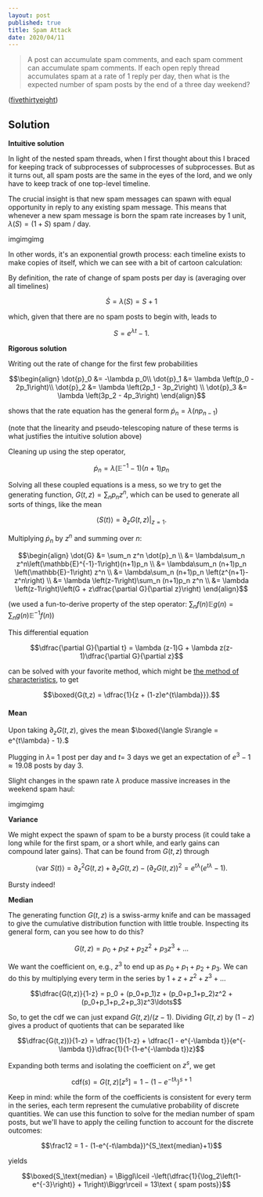 ```yaml
---
layout: post
published: true
title: Spam Attack
date: 2020/04/11
---
```


>A post can accumulate spam comments, and each spam comment can accumulate spam comments. If each open reply thread accumulates spam at a rate of $1$ reply per day, then what is the expected number of spam posts by the end of a three day weekend?

<!--more-->

([fivethirtyeight](https://fivethirtyeight.com/features/can-you-catch-the-free-t-shirt/))

## Solution

**Intuitive solution**

In light of the nested spam threads, when I first thought about this I braced for keeping track of subprocesses of subprocesses of subprocesses. But as it turns out, all spam posts are the same in the eyes of the lord, and we only have to keep track of one top-level timeline.

The crucial insight is that new spam messages can spawn with equal opportunity in reply to any existing spam message. This means that whenever a new spam message is born the spam rate increases by 1 unit, $\lambda(S) = \left(1+S\right)\text{ spam / day}.$

imgimgimg


In other words, it's an exponential growth process: each timeline exists to make copies of itself, which we can see with a bit of cartoon calculation:


By definition, the rate of change of spam posts per day is (averaging over all timelines)

$$\dot{S} = \lambda(S) =  S + 1$$


which, given that there are no spam posts to begin with, leads to

$$S = e^{\lambda t} - 1.$$


**Rigorous solution**


Writing out the rate of change for the first few probabilities

$$\begin{align}
\dot{p}_0 &= -\lambda p_0\\
\dot{p}_1 &= \lambda \left(p_0 - 2p_1\right)\\
\dot{p}_2 &= \lambda \left(2p_1 - 3p_2\right) \\
\dot{p}_3 &= \lambda \left(3p_2 - 4p_3\right)
\end{align}$$

shows that the rate equation has the general form $\dot{p}_n = \lambda\left(np_{n-1}\right)$

(note that the linearity and pseudo-telescoping nature of these terms is what justifies the intuitive solution above) 


Cleaning up using the step operator, 

$$\dot{p}_n = \lambda\left(\mathbb{E}^{-1}-1\right)\left(n+1\right)p_n$$


Solving all these coupled equations is a mess, so we try to get the generating function, $G(t,z) = \sum_n p_nz^n,$ which can be used to generate all sorts of things, like the mean 

$$\langle S(t)\rangle = \partial_z G(t,z)|_{z=1}.$$


Multiplying $\dot{p}_n$ by $z^n$ and summing over $n$:

$$\begin{align}
\dot{G} &= \sum_n z^n \dot{p}_n \\
&= \lambda\sum_n z^n\left(\mathbb{E}^{-1}-1\right)(n+1)p_n \\
&= \lambda\sum_n (n+1)p_n \left(\mathbb{E}-1\right) z^n \\
&= \lambda\sum_n (n+1)p_n \left(z^{n+1}-z^n\right) \\
&= \lambda \left(z-1\right)\sum_n (n+1)p_n z^n \\
&= \lambda \left(z-1\right)\left(G + z\dfrac{\partial G}{\partial z}\right)
\end{align}$$


(we used a fun-to-derive property of the step operator: $\sum_n f(n)\mathbb{E}g(n) = \sum_n g(n)\mathbb{E}^{-1}f(n)$)


This differential equation

$$\dfrac{\partial G}{\partial t} = \lambda (z-1)G + \lambda z(z-1)\dfrac{\partial G}{\partial z}$$


can be solved with your favorite method, which might be [the method of characteristics](https://en.wikipedia.org/wiki/Method_of_characteristics), to get

$$\boxed{G(t,z) = \dfrac{1}{z + (1-z)e^{t\lambda}}}.$$


<h4>Mean</h4>



Upon taking $\partial_z G(t,z),$ gives the mean $\boxed{\langle S\rangle = e^{t\lambda} - 1}.$


Plugging in $\lambda =$ 1 post per day and $t=$ 3 days we get an expectation of $e^3 - 1 \approx 19.08$ posts by day $3.$


Slight changes in the spawn rate $\lambda$ produce massive increases in the weekend spam haul:

imgimgimg


**Variance**


We might expect the spawn of spam to be a bursty process (it could take a long while for the first spam, or a short while, and early gains can compound later gains). That can be found from $G(t,z)$ through 

$$\langle \text{var } S(t)\rangle = \partial_z^2 G(t,z) + \partial_z G(t,z) - \left(\partial_z G(t,z)\right)^2 = e^{t\lambda}\left(e^{t\lambda}-1\right).$$


Bursty indeed!

**Median**


The generating function $G(t,z)$ is a swiss-army knife and can be massaged to give the cumulative distribution function with little trouble. Inspecting its general form, can you see how to do this?

$$G(t,z) = p_0 + p_1z + p_2z^2 + p_3z^3 + \ldots$$


We want the coefficient on, e.g., $z^3$ to end up as $p_0 + p_1 + p_2 + p_3$. We can do this by multiplying every term in the series by $1+z+z^2+z^3+\ldots$

$$\dfrac{G(t,z)}{1-z} = p_0 + (p_0+p_1)z + (p_0+p_1+p_2)z^2 + (p_0+p_1+p_2+p_3)z^3\ldots$$


So, to get the $\text{cdf}$ we can just expand $G(t,z)/(z-1)$. Dividing $G(t,z)$ by $(1-z)$ gives a product of quotients that can be separated like

$$\dfrac{G(t,z))}{1-z} = \dfrac{1}{1-z} + \dfrac{1 - e^{-\lambda t}}{e^{-\lambda t}}\dfrac{1}{1-(1-e^{-\lambda t})z}$$


Expanding both terms and isolating the coefficient on $z^s$, we get

$$\text{cdf}(s) = G(t,z)[z^s] =  1 - (1-e^{-t\lambda})^{s+1}$$


Keep in mind: while the form of the coefficients is consistent for every term in the series, each term represent the cumulative probability of discrete quantities. We can use this function to solve for the median number of spam posts, but we'll have to apply the ceiling function to account for the discrete outcomes:

$$\frac12 = 1 - (1-e^{-t\lambda})^{S_\text{median}+1}$$

yields

$$\boxed{S_\text{median} = \Biggl\lceil -\left(\dfrac{1}{\log_2\left(1-e^{-3}\right)} + 1\right)\Biggr\rceil = 13\text { spam posts}}$$

<br>
